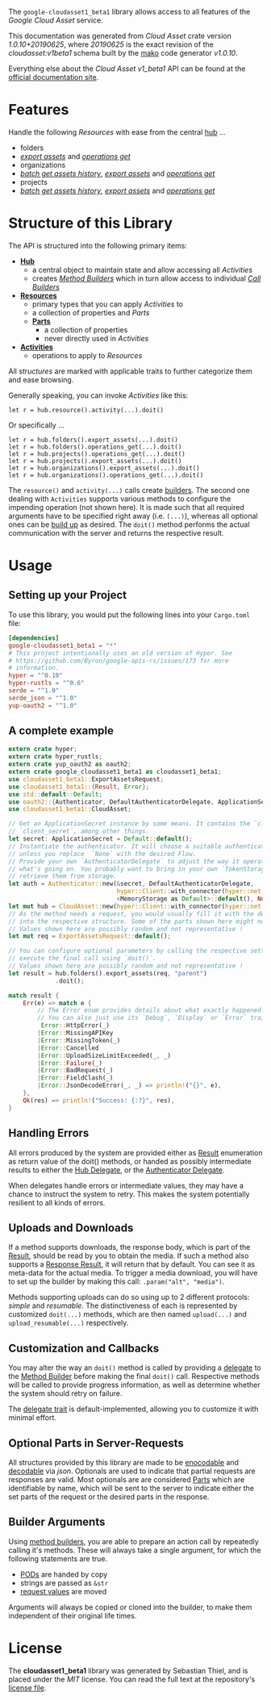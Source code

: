 <!---
DO NOT EDIT !
This file was generated automatically from 'src/mako/api/README.md.mako'
DO NOT EDIT !
-->
The `google-cloudasset1_beta1` library allows access to all features of the *Google Cloud Asset* service.

This documentation was generated from *Cloud Asset* crate version *1.0.10+20190625*, where *20190625* is the exact revision of the *cloudasset:v1beta1* schema built by the [mako](http://www.makotemplates.org/) code generator *v1.0.10*.

Everything else about the *Cloud Asset* *v1_beta1* API can be found at the
[official documentation site](https://cloud.google.com/resource-manager/docs/cloud-asset-inventory/quickstart-cloud-asset-inventory).
# Features

Handle the following *Resources* with ease from the central [hub](https://docs.rs/google-cloudasset1_beta1/1.0.10+20190625/google_cloudasset1_beta1/struct.CloudAsset.html) ... 

* folders
 * [*export assets*](https://docs.rs/google-cloudasset1_beta1/1.0.10+20190625/google_cloudasset1_beta1/struct.FolderExportAssetCall.html) and [*operations get*](https://docs.rs/google-cloudasset1_beta1/1.0.10+20190625/google_cloudasset1_beta1/struct.FolderOperationGetCall.html)
* organizations
 * [*batch get assets history*](https://docs.rs/google-cloudasset1_beta1/1.0.10+20190625/google_cloudasset1_beta1/struct.OrganizationBatchGetAssetsHistoryCall.html), [*export assets*](https://docs.rs/google-cloudasset1_beta1/1.0.10+20190625/google_cloudasset1_beta1/struct.OrganizationExportAssetCall.html) and [*operations get*](https://docs.rs/google-cloudasset1_beta1/1.0.10+20190625/google_cloudasset1_beta1/struct.OrganizationOperationGetCall.html)
* projects
 * [*batch get assets history*](https://docs.rs/google-cloudasset1_beta1/1.0.10+20190625/google_cloudasset1_beta1/struct.ProjectBatchGetAssetsHistoryCall.html), [*export assets*](https://docs.rs/google-cloudasset1_beta1/1.0.10+20190625/google_cloudasset1_beta1/struct.ProjectExportAssetCall.html) and [*operations get*](https://docs.rs/google-cloudasset1_beta1/1.0.10+20190625/google_cloudasset1_beta1/struct.ProjectOperationGetCall.html)




# Structure of this Library

The API is structured into the following primary items:

* **[Hub](https://docs.rs/google-cloudasset1_beta1/1.0.10+20190625/google_cloudasset1_beta1/struct.CloudAsset.html)**
    * a central object to maintain state and allow accessing all *Activities*
    * creates [*Method Builders*](https://docs.rs/google-cloudasset1_beta1/1.0.10+20190625/google_cloudasset1_beta1/trait.MethodsBuilder.html) which in turn
      allow access to individual [*Call Builders*](https://docs.rs/google-cloudasset1_beta1/1.0.10+20190625/google_cloudasset1_beta1/trait.CallBuilder.html)
* **[Resources](https://docs.rs/google-cloudasset1_beta1/1.0.10+20190625/google_cloudasset1_beta1/trait.Resource.html)**
    * primary types that you can apply *Activities* to
    * a collection of properties and *Parts*
    * **[Parts](https://docs.rs/google-cloudasset1_beta1/1.0.10+20190625/google_cloudasset1_beta1/trait.Part.html)**
        * a collection of properties
        * never directly used in *Activities*
* **[Activities](https://docs.rs/google-cloudasset1_beta1/1.0.10+20190625/google_cloudasset1_beta1/trait.CallBuilder.html)**
    * operations to apply to *Resources*

All *structures* are marked with applicable traits to further categorize them and ease browsing.

Generally speaking, you can invoke *Activities* like this:

```Rust,ignore
let r = hub.resource().activity(...).doit()
```

Or specifically ...

```ignore
let r = hub.folders().export_assets(...).doit()
let r = hub.folders().operations_get(...).doit()
let r = hub.projects().operations_get(...).doit()
let r = hub.projects().export_assets(...).doit()
let r = hub.organizations().export_assets(...).doit()
let r = hub.organizations().operations_get(...).doit()
```

The `resource()` and `activity(...)` calls create [builders][builder-pattern]. The second one dealing with `Activities` 
supports various methods to configure the impending operation (not shown here). It is made such that all required arguments have to be 
specified right away (i.e. `(...)`), whereas all optional ones can be [build up][builder-pattern] as desired.
The `doit()` method performs the actual communication with the server and returns the respective result.

# Usage

## Setting up your Project

To use this library, you would put the following lines into your `Cargo.toml` file:

```toml
[dependencies]
google-cloudasset1_beta1 = "*"
# This project intentionally uses an old version of Hyper. See
# https://github.com/Byron/google-apis-rs/issues/173 for more
# information.
hyper = "^0.10"
hyper-rustls = "^0.6"
serde = "^1.0"
serde_json = "^1.0"
yup-oauth2 = "^1.0"
```

## A complete example

```Rust
extern crate hyper;
extern crate hyper_rustls;
extern crate yup_oauth2 as oauth2;
extern crate google_cloudasset1_beta1 as cloudasset1_beta1;
use cloudasset1_beta1::ExportAssetsRequest;
use cloudasset1_beta1::{Result, Error};
use std::default::Default;
use oauth2::{Authenticator, DefaultAuthenticatorDelegate, ApplicationSecret, MemoryStorage};
use cloudasset1_beta1::CloudAsset;

// Get an ApplicationSecret instance by some means. It contains the `client_id` and 
// `client_secret`, among other things.
let secret: ApplicationSecret = Default::default();
// Instantiate the authenticator. It will choose a suitable authentication flow for you, 
// unless you replace  `None` with the desired Flow.
// Provide your own `AuthenticatorDelegate` to adjust the way it operates and get feedback about 
// what's going on. You probably want to bring in your own `TokenStorage` to persist tokens and
// retrieve them from storage.
let auth = Authenticator::new(&secret, DefaultAuthenticatorDelegate,
                              hyper::Client::with_connector(hyper::net::HttpsConnector::new(hyper_rustls::TlsClient::new())),
                              <MemoryStorage as Default>::default(), None);
let mut hub = CloudAsset::new(hyper::Client::with_connector(hyper::net::HttpsConnector::new(hyper_rustls::TlsClient::new())), auth);
// As the method needs a request, you would usually fill it with the desired information
// into the respective structure. Some of the parts shown here might not be applicable !
// Values shown here are possibly random and not representative !
let mut req = ExportAssetsRequest::default();

// You can configure optional parameters by calling the respective setters at will, and
// execute the final call using `doit()`.
// Values shown here are possibly random and not representative !
let result = hub.folders().export_assets(req, "parent")
             .doit();

match result {
    Err(e) => match e {
        // The Error enum provides details about what exactly happened.
        // You can also just use its `Debug`, `Display` or `Error` traits
         Error::HttpError(_)
        |Error::MissingAPIKey
        |Error::MissingToken(_)
        |Error::Cancelled
        |Error::UploadSizeLimitExceeded(_, _)
        |Error::Failure(_)
        |Error::BadRequest(_)
        |Error::FieldClash(_)
        |Error::JsonDecodeError(_, _) => println!("{}", e),
    },
    Ok(res) => println!("Success: {:?}", res),
}

```
## Handling Errors

All errors produced by the system are provided either as [Result](https://docs.rs/google-cloudasset1_beta1/1.0.10+20190625/google_cloudasset1_beta1/enum.Result.html) enumeration as return value of 
the doit() methods, or handed as possibly intermediate results to either the 
[Hub Delegate](https://docs.rs/google-cloudasset1_beta1/1.0.10+20190625/google_cloudasset1_beta1/trait.Delegate.html), or the [Authenticator Delegate](https://docs.rs/yup-oauth2/*/yup_oauth2/trait.AuthenticatorDelegate.html).

When delegates handle errors or intermediate values, they may have a chance to instruct the system to retry. This 
makes the system potentially resilient to all kinds of errors.

## Uploads and Downloads
If a method supports downloads, the response body, which is part of the [Result](https://docs.rs/google-cloudasset1_beta1/1.0.10+20190625/google_cloudasset1_beta1/enum.Result.html), should be
read by you to obtain the media.
If such a method also supports a [Response Result](https://docs.rs/google-cloudasset1_beta1/1.0.10+20190625/google_cloudasset1_beta1/trait.ResponseResult.html), it will return that by default.
You can see it as meta-data for the actual media. To trigger a media download, you will have to set up the builder by making
this call: `.param("alt", "media")`.

Methods supporting uploads can do so using up to 2 different protocols: 
*simple* and *resumable*. The distinctiveness of each is represented by customized 
`doit(...)` methods, which are then named `upload(...)` and `upload_resumable(...)` respectively.

## Customization and Callbacks

You may alter the way an `doit()` method is called by providing a [delegate](https://docs.rs/google-cloudasset1_beta1/1.0.10+20190625/google_cloudasset1_beta1/trait.Delegate.html) to the 
[Method Builder](https://docs.rs/google-cloudasset1_beta1/1.0.10+20190625/google_cloudasset1_beta1/trait.CallBuilder.html) before making the final `doit()` call. 
Respective methods will be called to provide progress information, as well as determine whether the system should 
retry on failure.

The [delegate trait](https://docs.rs/google-cloudasset1_beta1/1.0.10+20190625/google_cloudasset1_beta1/trait.Delegate.html) is default-implemented, allowing you to customize it with minimal effort.

## Optional Parts in Server-Requests

All structures provided by this library are made to be [enocodable](https://docs.rs/google-cloudasset1_beta1/1.0.10+20190625/google_cloudasset1_beta1/trait.RequestValue.html) and 
[decodable](https://docs.rs/google-cloudasset1_beta1/1.0.10+20190625/google_cloudasset1_beta1/trait.ResponseResult.html) via *json*. Optionals are used to indicate that partial requests are responses 
are valid.
Most optionals are are considered [Parts](https://docs.rs/google-cloudasset1_beta1/1.0.10+20190625/google_cloudasset1_beta1/trait.Part.html) which are identifiable by name, which will be sent to 
the server to indicate either the set parts of the request or the desired parts in the response.

## Builder Arguments

Using [method builders](https://docs.rs/google-cloudasset1_beta1/1.0.10+20190625/google_cloudasset1_beta1/trait.CallBuilder.html), you are able to prepare an action call by repeatedly calling it's methods.
These will always take a single argument, for which the following statements are true.

* [PODs][wiki-pod] are handed by copy
* strings are passed as `&str`
* [request values](https://docs.rs/google-cloudasset1_beta1/1.0.10+20190625/google_cloudasset1_beta1/trait.RequestValue.html) are moved

Arguments will always be copied or cloned into the builder, to make them independent of their original life times.

[wiki-pod]: http://en.wikipedia.org/wiki/Plain_old_data_structure
[builder-pattern]: http://en.wikipedia.org/wiki/Builder_pattern
[google-go-api]: https://github.com/google/google-api-go-client

# License
The **cloudasset1_beta1** library was generated by Sebastian Thiel, and is placed 
under the *MIT* license.
You can read the full text at the repository's [license file][repo-license].

[repo-license]: https://github.com/Byron/google-apis-rsblob/master/LICENSE.md
